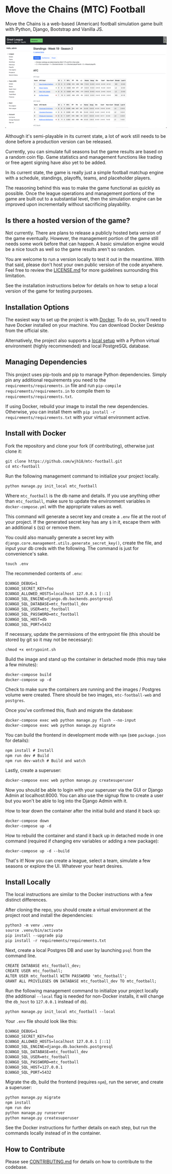 # Move the Chains (MTC) Football

Move the Chains is a web-based (American) football simulation game built with Python, Django, Bootstrap and Vanilla JS.

![A screenshot of the divisional standings page](screenshots/divisional-standings.png)

Although it's semi-playable in its current state, a lot of work still needs to be done before a production version can be released.

Currently, you can simulate full seasons but the game results are based on a random coin flip. Game statistics and management functions like trading or free agent signing have also yet to be added.

In its current state, the game is really just a simple football matchup engine with a schedule, standings, playoffs, teams, and placeholder players.

The reasoning behind this was to make the game functional as quickly as possible. Once the league operations and management portions of the game are built out to a substantial level, then the simulation engine can be improved upon incrementally without sacrificing playability.

## Is there a hosted version of the game?

Not currently. There are plans to release a publicly hosted beta version of the game eventually. However, the management portion of the game still needs some work before that can happen. A basic simulation engine would be a nice touch as well so the game results aren't so random.

You are welcome to run a version locally to test it out in the meantime. With that said, please don't host your own public version of the code anywhere. Feel free to review the [LICENSE.md](https://github.com/wjh18/mtc-football/blob/master/LICENSE.md) for more guidelines surrounding this limitation.

See the installation instructions below for details on how to setup a local version of the game for testing purposes.

## Installation Options

The easiest way to set up the project is with [Docker](#install-with-docker). To do so, you'll need to have Docker installed on your machine. You can download Docker Desktop from the official site.

Alternatively, the project also supports a [local setup](#install-locally) with a Python virtual environment (highly recommended) and local PostgreSQL database.

## Managing Dependencies

This project uses pip-tools and pip to manage Python dependencies. Simply pin any additional requirements you need to the `requirements/requirements.in` file and run `pip-compile requirements/requirements.in` to compile them to `requirements/requirements.txt`.

If using Docker, rebuild your image to install the new dependencies. Otherwise, you can install them with `pip install -r requirements/requirements.txt` with your virtual environment active.

## Install with Docker

Fork the repository and clone your fork (if contributing), otherwise just clone it:

```shell
git clone https://github.com/wjh18/mtc-football.git
cd mtc-football
```

Run the following management command to initialize your project locally.

```shell
python manage.py init_local mtc_football
```

Where `mtc_football` is the db name and details. If you use anything other than `mtc_football`, make sure to update the environment variables in `docker-compose.yml` with the appropriate values as well.

This command will generate a secret key and create a `.env` file at the root of your project. If the generated secret key has any `$` in it, escape them with an additional `$` (`$$`) or remove them.

You could also manually generate a secret key with `django.core.management.utils.generate_secret_key()`, create the file, and input your db creds with the following. The command is just for convenience's sake.

```shell
touch .env
```

The recommended contents of `.env`:

```text
DJANGO_DEBUG=1
DJANGO_SECRET_KEY=foo
DJANGO_ALLOWED_HOSTS=localhost 127.0.0.1 [::1]
DJANGO_SQL_ENGINE=django.db.backends.postgresql
DJANGO_SQL_DATABASE=mtc_football_dev
DJANGO_SQL_USER=mtc_football
DJANGO_SQL_PASSWORD=mtc_football
DJANGO_SQL_HOST=db
DJANGO_SQL_PORT=5432
```

If necessary, update the permissions of the entrypoint file (this should be stored by git so it may not be necessary):

```shell
chmod +x entrypoint.sh
```

Build the image and stand up the container in detached mode (this may take a few minutes):

```shell
docker-compose build
docker-compose up -d
```

Check to make sure the containers are running and the images / Postgres volume were created. There should be two images, `mtc-football-web` and `postgres`.

Once you've confirmed this, flush and migrate the database:

```shell
docker-compose exec web python manage.py flush --no-input
docker-compose exec web python manage.py migrate
```

You can build the frontend in development mode with `npm` (see `package.json` for details):

```shell
npm install # Install
npm run dev # Build
npm run dev-watch # Build and watch
```

Lastly, create a superuser:

```shell
docker-compose exec web python manage.py createsuperuser
```

Now you should be able to login with your superuser via the GUI or Django Admin at localhost:8000. You can also use the signup flow to create a user but you won't be able to log into the Django Admin with it.

How to tear down the container after the initial build and stand it back up:

```shell
docker-compose down
docker-compose up -d
```

How to rebuild the container and stand it back up in detached mode in one command (required if changing env variables or adding a new package):

```shell
docker-compose up -d --build
```

That's it! Now you can create a league, select a team, simulate a few seasons or explore the UI. Whatever your heart desires.

## Install Locally

The local instructions are similar to the Docker instructions with a few distinct differences.

After cloning the repo, you should create a virtual environment at the project root and install the dependencies:

```shell
python3 -m venv .venv
source .venv/bin/activate
pip install --upgrade pip
pip install -r requirements/requirements.txt
```

Next, create a local Postgres DB and user by launching `psql` from the command line.

```postgresql
CREATE DATABASE mtc_football_dev;
CREATE USER mtc_football;
ALTER USER mtc_football WITH PASSWORD 'mtc_football';
GRANT ALL PRIVILEGES ON DATABASE mtc_football_dev TO mtc_football;
```

Run the following management command to initialize your project locally (the additional `--local` flag is needed for non-Docker installs, it will change the `db_host` to `127.0.0.1` instead of `db`).

```shell
python manage.py init_local mtc_football --local
```

Your `.env` file should look like this:

```text
DJANGO_DEBUG=1
DJANGO_SECRET_KEY=foo
DJANGO_ALLOWED_HOSTS=localhost 127.0.0.1 [::1]
DJANGO_SQL_ENGINE=django.db.backends.postgresql
DJANGO_SQL_DATABASE=mtc_football_dev
DJANGO_SQL_USER=mtc_football
DJANGO_SQL_PASSWORD=mtc_football
DJANGO_SQL_HOST=127.0.0.1
DJANGO_SQL_PORT=5432
```

Migrate the db, build the frontend (requires `npm`), run the server, and create a superuser:

```shell
python manage.py migrate
npm install
npm run dev
python manage.py runserver
python manage.py createsuperuser
```

See the Docker instructions for further details on each step, but run the commands locally instead of in the container.

## How to Contribute

Please see [CONTRIBUTING.md](https://github.com/wjh18/mtc-football/blob/master/CONTRIBUTING.md) for details on how to contribute to the codebase.
